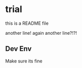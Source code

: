 # trial

this is a README file

another line!
again another line?!?!

## Dev Env

Make sure its fine
